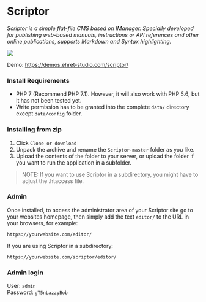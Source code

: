 # Scriptor

_Scriptor is a simple flat-file CMS based on IManager. Specially developed for publishing web-based manuals, instructions or API references and other online publications, supports Markdown and Syntax highlighting._

![](https://lh3.googleusercontent.com/irFwC4wxmMUwpiE65pRmDHIi-b2uTT0kYMBV_GZRCKTj7XTMli6CSUs8RSoPgIdc7b4nhfuRTAWzm260OyJFlL6dORaX8qawjZnZ9lcZDOmby9daX7SxXDFLEqQBZrt6pghxBwSxHGLqPfZorw8JVGspEyhXo6Iiq3Fzl_KLwY9blNoOFKVgm_yX6cbV0Gn8BrzYdwjvCbG4FJbKxV4fd5CTlEqrb-SMoG0bvQklELNZdT_IZI9DStsYS_Rxx8-670QJRXRm9J0JLYAma0oApRSl2555snv_gkZoS2brpbvGzUsAYKMXb6L623ySWUc7MtC3SzB93h92Ma5VdgzFfeQ-S1AWQCXbxmH6EPiokitSjhtMuHrfOX_1tOIalBUpL_THAIKmbfVCYD7ae3gsv-yhLveK6uFwgRIURlL8olRVmUmswbZjCOGdkeShVVp1tSiDAVGstdRoVsMCFvBnZV9_MP898pRzTOn1oncBYnJwlHDt-bPLxOC6tkLE48eZgdf0SxZkRt7bH5QgQ7_Dwrc8sJ1oOxP7kAZ3KG6sjIRuEFuEGGFLcZuvWSZ6Y1PacVEOsv3lq36CNv-BunCsi4egylZ6_nSKOg7xxE7RbZQCbIf32_oXEub1xD_1kx9OOI4VgyoDb5wYG070Ha2m6lyJQT8A2B5B=w888-h317-no)

Demo: https://demos.ehret-studio.com/scriptor/

### Install Requirements
- PHP 7 (Recommend PHP 7.1). However, it will also work with PHP 5.6, but it has not been tested yet.
- Write permission has to be granted into the complete `data/` directory except `data/config` folder.

### Installing from zip
1. Click `Clone or download`
2. Unpack the archive and rename the `Scriptor-master` folder as you like.
3. Upload the contents of the folder to your server, or upload the folder if you want to run the application in a subfolder.

> NOTE: If you want to use Scriptor in a subdirectory, you might have to adjust the .htaccess file.

### Admin
Once installed, to access the administrator area of your Scriptor site go to your websites homepage, then simply add the text `editor/` to the URL in your browsers, for example: 
```
https://yourwebsite.com/editor/
```

If you are using Scriptor in a subdirectory: 
```
https://yourwebsite.com/scriptor/editor/
```

### Admin login  
User: `admin`   
Password: `gT5nLazzyBob`


